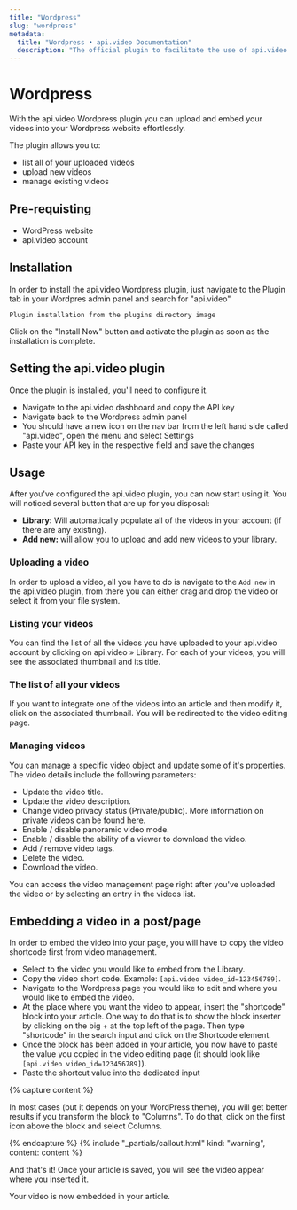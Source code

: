 ```yaml
---
title: "Wordpress"
slug: "wordpress"
metadata: 
  title: "Wordpress • api.video Documentation"
  description: "The official plugin to facilitate the use of api.video on your WordPress website through uploading, embedding, listing, and managing your videos."
---
```


# Wordpress

With the api.video Wordpress plugin you can upload and embed your videos into your Wordpress website effortlessly.

The plugin allows you to:

- list all of your uploaded videos
- upload new videos
- manage existing videos

## Pre-requisting

- WordPress website
- api.video account

## Installation

In order to install the api.video Wordpress plugin, just navigate to the Plugin tab in your Wordpres admin panel and search for "api.video"

`Plugin installation from the plugins directory image`

Click on the "Install Now" button and activate the plugin as soon as the installation is complete.

## Setting the api.video plugin

Once the plugin is installed, you'll need to configure it. 

- Navigate to the api.video dashboard and copy the API key
- Navigate back to the Wordpress admin panel
- You should have a new icon on the nav bar from the left hand side called "api.video", open the menu and select Settings
- Paste your API key in the respective field and save the changes 

## Usage

After you've configured the api.video plugin, you can now start using it. You will noticed several button that are up for you disposal:

- **Library:** Will automatically populate all of the videos in your account (if there are any existing).
- **Add new:** will allow you to upload and add new videos to your library.

### Uploading a video

In order to upload a video, all you have to do is navigate to the `Add new` in the api.video plugin, from there you can either drag and drop the video or select it from your file system.

### Listing your videos

You can find the list of all the videos you have uploaded to your api.video account by clicking on api.video » Library. For each of your videos, you will see the associated thumbnail and its title.

### The list of all your videos

If you want to integrate one of the videos into an article and then modify it, click on the associated thumbnail. You will be redirected to the video editing page.

### Managing videos

You can manage a specific video object and update some of it's properties. The video details include the following parameters:

- Update the video title.
- Update the video description.
- Change video privacy status (Private/public). More information on private videos can be found [here](../../delivery-analytics/video-privacy-access-management.md).
- Enable / disable panoramic video mode.
- Enable / disable the ability of a viewer to download the video.
- Add / remove video tags.
- Delete the video.
- Download the video.

You can access the video management page right after you've uploaded the video or by selecting an entry in the videos list.

## Embedding a video in a post/page

In order to embed the video into your page, you will have to copy the video shortcode first from video management. 

- Select to the video you would like to embed from the Library.
- Copy the video short code. Example: `[api.video video_id=123456789]`.
- Navigate to the Wordpress page you would like to edit and where you would like to embed the video.
- At the place where you want the video to appear, insert the "shortcode" block into your article. One way to do that is to show the block inserter by clicking on the big + at the top left of the page. Then type "shortcode" in the search input and click on the Shortcode element.
- Once the block has been added in your article, you now have to paste the value you copied in the video editing page (it should look like `[api.video video_id=123456789]`).
- Paste the shortcut value into the dedicated input

{% capture content %}

In most cases (but it depends on your WordPress theme), you will get better results if you transform the block to "Columns". To do that, click on the first icon above the block and select Columns.

{% endcapture %}
{% include "_partials/callout.html" kind: "warning", content: content %}

And that's it! Once your article is saved, you will see the video appear where you inserted it.

Your video is now embedded in your article.
